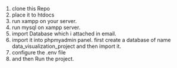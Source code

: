 1) clone this Repo
2) place it to htdocs
3) run xampp on your server.
4) run mysql on xampp server.
5) import Database which i attached in email.
6) import it into phpmyadmin panel. first create a database of name data_visualization_project and then import it.
7) configure the .env file
8) and then Run the project. 
